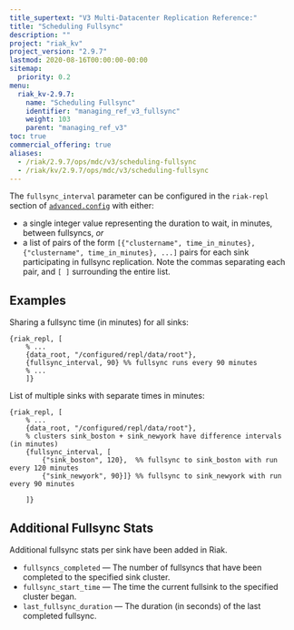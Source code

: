 ```yaml
---
title_supertext: "V3 Multi-Datacenter Replication Reference:"
title: "Scheduling Fullsync"
description: ""
project: "riak_kv"
project_version: "2.9.7"
lastmod: 2020-08-16T00:00:00-00:00
sitemap:
  priority: 0.2
menu:
  riak_kv-2.9.7:
    name: "Scheduling Fullsync"
    identifier: "managing_ref_v3_fullsync"
    weight: 103
    parent: "managing_ref_v3"
toc: true
commercial_offering: true
aliases:
  - /riak/2.9.7/ops/mdc/v3/scheduling-fullsync
  - /riak/kv/2.9.7/ops/mdc/v3/scheduling-fullsync
---
```


[config reference#advanced]: {{<baseurl>}}riak/kv/2.9.7/configuring/reference/#advanced-configuration

The `fullsync_interval` parameter can be configured in the `riak-repl`
section of [`advanced.config`][config reference#advanced] with either:

* a single integer value representing the duration to wait, in minutes,
  between fullsyncs, _or_
* a list of pairs of the form `[{"clustername", time_in_minutes},
  {"clustername", time_in_minutes}, ...]` pairs for each sink
  participating in fullsync replication. Note the commas separating each
  pair, and `[ ]` surrounding the entire list.

## Examples

Sharing a fullsync time (in minutes) for all sinks:

```advancedconfig
{riak_repl, [
    % ...
    {data_root, "/configured/repl/data/root"},
    {fullsync_interval, 90} %% fullsync runs every 90 minutes
    % ...
    ]}
```

List of multiple sinks with separate times in minutes:

```advancedconfig
{riak_repl, [
    % ...
    {data_root, "/configured/repl/data/root"},
    % clusters sink_boston + sink_newyork have difference intervals (in minutes)
    {fullsync_interval, [
        {"sink_boston", 120},  %% fullsync to sink_boston with run every 120 minutes
        {"sink_newyork", 90}]} %% fullsync to sink_newyork with run every 90 minutes

    ]}
```

## Additional Fullsync Stats

Additional fullsync stats per sink have been added in Riak.

* `fullsyncs_completed` &mdash; The number of fullsyncs that have been
  completed to the specified sink cluster.
* `fullsync_start_time` &mdash; The time the current fullsink to the
  specified cluster began.
* `last_fullsync_duration` &mdash; The duration (in seconds) of the last
  completed fullsync.

